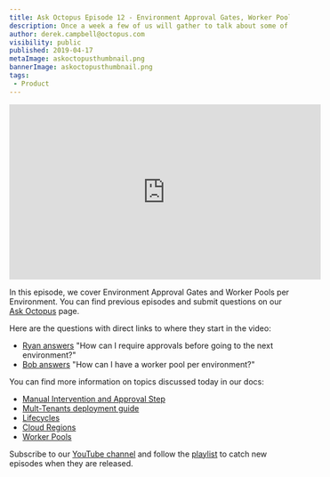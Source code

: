 ```yaml
---
title: Ask Octopus Episode 12 - Environment Approval Gates, Worker Pools Per Environment
description: Once a week a few of us will gather to talk about some of the most interesting questions we have gotten over the past week and how we went about solving them.
author: derek.campbell@octopus.com
visibility: public
published: 2019-04-17
metaImage: askoctopusthumbnail.png
bannerImage: askoctopusthumbnail.png
tags:
 - Product
---
```


<iframe width="560" height="315" src="https://www.youtube.com/embed/giJ6eQQfHoU&t" frameborder="0" allowfullscreen></iframe>

In this episode, we cover Environment Approval Gates and Worker Pools per Environment. You can find previous episodes and submit questions on our [Ask Octopus](https://hello.octopus.com/ask-octopus) page.

Here are the questions with direct links to where they start in the video:

- [Ryan answers](https://www.youtube.com/watch?v=giJ6eQQfHoU&t=27s) "How can I require approvals before going to the next environment?"
- [Bob answers](https://www.youtube.com/watch?v=giJ6eQQfHoU&t=961s) "How can I have a worker pool per environment?"

You can find more information on topics discussed today in our docs:

- [Manual Intervention and Approval Step](https://octopus.com/docs/deployment-process/steps/manual-intervention-and-approvals)
- [Mult-Tenants deployment guide](https://octopus.com/docs/deployment-patterns/multi-tenant-deployments/multi-tenant-deployment-guide)
- [Lifecycles](https://octopus.com/docs/deployment-process/lifecycles)
- [Cloud Regions](https://octopus.com/docs/infrastructure/deployment-targets/cloud-regions)
- [Worker Pools](https://octopus.com/docs/infrastructure/workers/worker-pools)

Subscribe to our [YouTube channel](https://www.youtube.com/channel/UCURDSDCwx9ZiCMcLdc8d6Uw?sub_confirmation=1) and follow the [playlist](https://www.youtube.com/playlist?list=PLAGskdGvlaw3-cd9rPiwhwfUo7kDGnOBh) to catch new episodes when they are released.